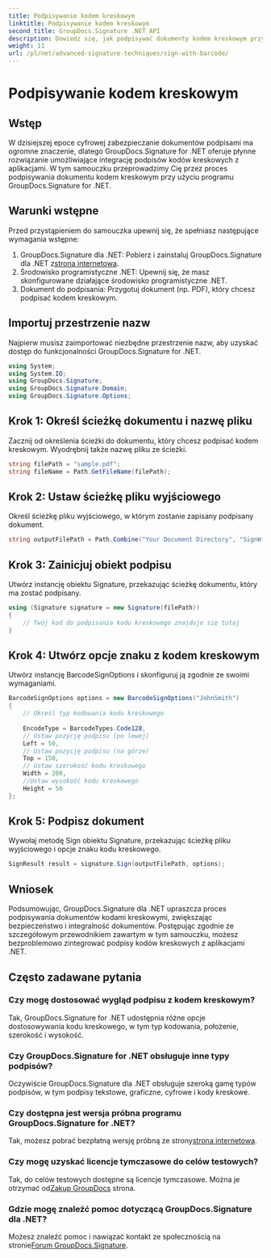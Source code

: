 ```yaml
---
title: Podpisywanie kodem kreskowym
linktitle: Podpisywanie kodem kreskowym
second_title: GroupDocs.Signature .NET API
description: Dowiedz się, jak podpisywać dokumenty kodem kreskowym przy użyciu GroupDocs.Signature for .NET. Postępuj zgodnie z naszym przewodnikiem krok po kroku, aby zapewnić bezproblemową integrację.
weight: 11
url: /pl/net/advanced-signature-techniques/sign-with-barcode/
---
```


# Podpisywanie kodem kreskowym

## Wstęp
W dzisiejszej epoce cyfrowej zabezpieczanie dokumentów podpisami ma ogromne znaczenie, dlatego GroupDocs.Signature for .NET oferuje płynne rozwiązanie umożliwiające integrację podpisów kodów kreskowych z aplikacjami. W tym samouczku przeprowadzimy Cię przez proces podpisywania dokumentu kodem kreskowym przy użyciu programu GroupDocs.Signature for .NET.
## Warunki wstępne
Przed przystąpieniem do samouczka upewnij się, że spełniasz następujące wymagania wstępne:
1.  GroupDocs.Signature dla .NET: Pobierz i zainstaluj GroupDocs.Signature dla .NET z[strona internetowa](https://releases.groupdocs.com/signature/net/).
2. Środowisko programistyczne .NET: Upewnij się, że masz skonfigurowane działające środowisko programistyczne .NET.
3. Dokument do podpisania: Przygotuj dokument (np. PDF), który chcesz podpisać kodem kreskowym.

## Importuj przestrzenie nazw
Najpierw musisz zaimportować niezbędne przestrzenie nazw, aby uzyskać dostęp do funkcjonalności GroupDocs.Signature for .NET.
```csharp
using System;
using System.IO;
using GroupDocs.Signature;
using GroupDocs.Signature.Domain;
using GroupDocs.Signature.Options;
```
## Krok 1: Określ ścieżkę dokumentu i nazwę pliku
Zacznij od określenia ścieżki do dokumentu, który chcesz podpisać kodem kreskowym. Wyodrębnij także nazwę pliku ze ścieżki.
```csharp
string filePath = "sample.pdf";
string fileName = Path.GetFileName(filePath);
```
## Krok 2: Ustaw ścieżkę pliku wyjściowego
Określ ścieżkę pliku wyjściowego, w którym zostanie zapisany podpisany dokument.
```csharp
string outputFilePath = Path.Combine("Your Document Directory", "SignWithBarcode", fileName);
```
## Krok 3: Zainicjuj obiekt podpisu
Utwórz instancję obiektu Signature, przekazując ścieżkę dokumentu, który ma zostać podpisany.
```csharp
using (Signature signature = new Signature(filePath))
{
    // Twój kod do podpisania kodu kreskowego znajduje się tutaj
}
```
## Krok 4: Utwórz opcje znaku z kodem kreskowym
Utwórz instancję BarcodeSignOptions i skonfiguruj ją zgodnie ze swoimi wymaganiami.
```csharp
BarcodeSignOptions options = new BarcodeSignOptions("JohnSmith")
{
	// Określ typ kodowania kodu kreskowego
	
    EncodeType = BarcodeTypes.Code128,
    // Ustaw pozycję podpisu (po lewej)
	Left = 50,
	// Ustaw pozycję podpisu (na górze)
    Top = 150,
	// Ustaw szerokość kodu kreskowego
    Width = 200,
	//Ustaw wysokość kodu kreskowego
    Height = 50
};
```
## Krok 5: Podpisz dokument
Wywołaj metodę Sign obiektu Signature, przekazując ścieżkę pliku wyjściowego i opcje znaku kodu kreskowego.
```csharp
SignResult result = signature.Sign(outputFilePath, options);
```

## Wniosek
Podsumowując, GroupDocs.Signature dla .NET upraszcza proces podpisywania dokumentów kodami kreskowymi, zwiększając bezpieczeństwo i integralność dokumentów. Postępując zgodnie ze szczegółowym przewodnikiem zawartym w tym samouczku, możesz bezproblemowo zintegrować podpisy kodów kreskowych z aplikacjami .NET.
## Często zadawane pytania
### Czy mogę dostosować wygląd podpisu z kodem kreskowym?
Tak, GroupDocs.Signature for .NET udostępnia różne opcje dostosowywania kodu kreskowego, w tym typ kodowania, położenie, szerokość i wysokość.
### Czy GroupDocs.Signature for .NET obsługuje inne typy podpisów?
Oczywiście GroupDocs.Signature dla .NET obsługuje szeroką gamę typów podpisów, w tym podpisy tekstowe, graficzne, cyfrowe i kody kreskowe.
### Czy dostępna jest wersja próbna programu GroupDocs.Signature for .NET?
 Tak, możesz pobrać bezpłatną wersję próbną ze strony[strona internetowa](https://releases.groupdocs.com/).
### Czy mogę uzyskać licencje tymczasowe do celów testowych?
Tak, do celów testowych dostępne są licencje tymczasowe. Można je otrzymać od[Zakup GroupDocs](https://purchase.groupdocs.com/temporary-license/) strona.
### Gdzie mogę znaleźć pomoc dotyczącą GroupDocs.Signature dla .NET?
 Możesz znaleźć pomoc i nawiązać kontakt ze społecznością na stronie[Forum GroupDocs.Signature](https://forum.groupdocs.com/c/signature/13).